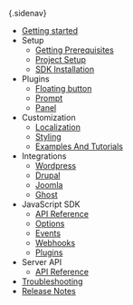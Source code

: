 {.sidenav}
- [Getting started](/docs/introduction)
- Setup
    - [Getting Prerequisites](/docs/prerequisites)
    - [Project Setup](/docs/project-setup)
    - [SDK Installation](/docs/sdk-installation)
- Plugins
    - [Floating button](/docs/floating-button)
    - [Prompt](/docs/prompt)
    - [Panel](/docs/panel)
- Customization
    - [Localization](/docs/localization)
    - [Styling](/docs/styling)
    - [Examples And Tutorials](/docs/examples)
- Integrations
    - [Wordpress](/docs/wordpress)
    - [Drupal](/docs/dupal)
    - [Joomla](/docs/joomla)
    - [Ghost](/docs/ghost)
- JavaScript SDK
    - [API Reference](/docs/sdk-api)
    - [Options](/docs/sdk-options)
    - [Events](/docs/sdk-events)
    - [Webhooks](/docs/sdk-webhooks)
    - [Plugins](/docs/sdk-plugins)
- Server API
    - [API Reference](https://notimatica.api-docs.io/1.0)
- [Troubleshooting](/docs/trouble-common)
- [Release Notes](/docs/release-notes)
